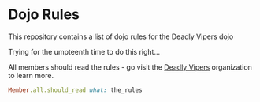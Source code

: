 Dojo Rules
==========

This repository contains a list of dojo rules for the Deadly Vipers dojo

Trying for the umpteenth time to do this right...

All members should read the rules - go visit the [Deadly Vipers](https://github.com/deadlyvipers)
organization to learn more.

```ruby
Member.all.should_read what: the_rules
```
